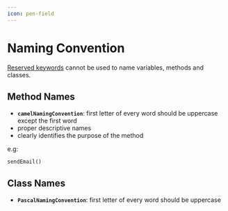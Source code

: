 ```yaml
---
icon: pen-field
---
```


# Naming Convention

[Reserved keywords](../basics/reserved-keywords.md) cannot be used to name variables, methods and classes.

## Method Names

* **`camelNamingConvention`**: first letter of every word should be uppercase except the first word
* proper descriptive names &#x20;
* clearly identifies the purpose of the method

e.g:

```
sendEmail()
```

## Class Names

* **`PascalNamingConvention`**: first letter of every word should be uppercase

